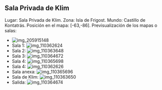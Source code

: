## Sala Privada de Klim
Lugar: Sala Privada de Klim.
Zona: Isla de Frigost.
Mundo: Castillo de Kontatrás.
Posición en el mapa: [-63,-86].
Previsualización de los mapas o salas:
- ![img_205915148](https://media.discordapp.net/attachments/1115311447145193482/1115348149490425968/205915148.jpg)
- Sala 1: ![img_110362624](https://media.discordapp.net/attachments/1115311447145193482/1115319969509544077/110362624.jpg)
- Sala 2: ![img_110363648](https://media.discordapp.net/attachments/1115311447145193482/1115319974735663134/110363648.jpg)
- Sala 3: ![img_110364672](https://media.discordapp.net/attachments/1115311447145193482/1115319977910739025/110364672.jpg)
- Sala 4: ![img_110365698](https://media.discordapp.net/attachments/1115311447145193482/1115320004209025124/110365698.jpg)
- Sala 4: ![img_110362626](https://media.discordapp.net/attachments/1115311447145193482/1115319971275354204/110362626.jpg)
- Sala anexa: ![img_110365696](https://media.discordapp.net/attachments/1115311447145193482/1115320002355138650/110365696.jpg)
- Sala de Klim: ![img_110363650](https://media.discordapp.net/attachments/1115311447145193482/1115319976367243324/110363650.jpg)
- Salida: ![img_110364674](https://media.discordapp.net/attachments/1115311447145193482/1115319999763062834/110364674.jpg)